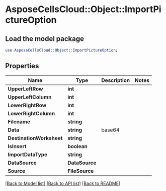 # AsposeCellsCloud::Object::ImportPictureOption 

## Load the model package
```perl
use AsposeCellsCloud::Object::ImportPictureOption;
```

## Properties
Name | Type | Description | Notes
------------ | ------------- | ------------- | -------------
**UpperLeftRow** | **int** |  |
**UpperLeftColumn** | **int** |  |
**LowerRightRow** | **int** |  |
**LowerRightColumn** | **int** |  |
**Filename** | **string** |  |
**Data** | **string** | base64 |
**DestinationWorksheet** | **string** |  |
**IsInsert** | **boolean** |  |
**ImportDataType** | **string** |  |
**DataSource** | **DataSource** |  |
**Source** | **FileSource** |  |  

[[Back to Model list]](../README.md#documentation-for-models) [[Back to API list]](../README.md#documentation-for-api-endpoints) [[Back to README]](../README.md)

